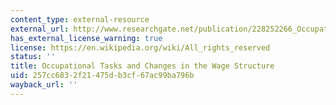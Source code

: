 ```yaml
---
content_type: external-resource
external_url: http://www.researchgate.net/publication/228252266_Occupational_Tasks_and_Changes_in_the_Wage_Structure
has_external_license_warning: true
license: https://en.wikipedia.org/wiki/All_rights_reserved
status: ''
title: Occupational Tasks and Changes in the Wage Structure
uid: 257cc683-2f21-475d-b3cf-67ac99ba796b
wayback_url: ''
---
```

